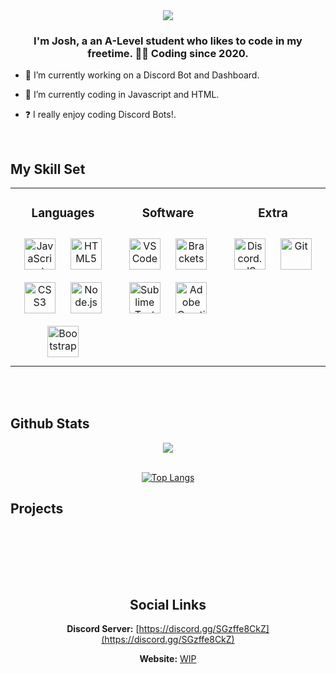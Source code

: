 <div align="center">
<img src="https://rishavanand.github.io/static/images/greetings.gif" align="center" style="width: 100%, hight: 50px" />
</div>  
  

### <div align="center">**I'm Josh, a an A-Level student who likes to code in my freetime. 👨‍💻 Coding since 2020.**</div>  
  

- 🤖 I’m currently working on a Discord Bot and Dashboard.  
  

- 📃 I’m currently coding in Javascript and HTML.  
  

- ❓  I really enjoy coding Discord Bots!.  

<br/>  


## My Skill Set  
<div align="center">
<table><tr><td valign="top" width="33%">
<div align="center">

### **Languages**
<img style="margin: 10px" src="https://profilinator.rishav.dev/skills-assets/javascript-original.svg" alt="JavaScript" height="50" /> 
<img style="margin: 10px" src="https://profilinator.rishav.dev/skills-assets/html5-original-wordmark.svg" alt="HTML5" height="50" />  
<img style="margin: 10px" src="https://profilinator.rishav.dev/skills-assets/css3-original-wordmark.svg" alt="CSS3" height="50" /> 
<img style="margin: 10px" src="https://profilinator.rishav.dev/skills-assets/nodejs-original-wordmark.svg" alt="Node.js" height="50" />  
<img style="margin: 10px" src="https://profilinator.rishav.dev/skills-assets/bootstrap-plain.svg" alt="Bootstrap" height="50" /> 
</div>

</td><td valign="top" width="33%">
<div align="center">  

### **Software** 
<img style="margin: 10px" src="https://code.visualstudio.com/assets/updates/1_35/logo-stable.png" alt="VSCode" height="50" />  
<img style="margin: 10px" src="https://upload.wikimedia.org/wikipedia/commons/thumb/4/4c/Brackets_Icon.svg/1024px-Brackets_Icon.svg.png" alt="Brackets" height="50" />  
<img style="margin: 10px" src="https://cdn2.iconfinder.com/data/icons/designer-skills/128/sublime-text-3-512.png" alt="Sublime Text" height="50" />  
<img style="margin: 10px" src="https://cdn.iconscout.com/icon/free/png-512/adobe-creative-cloud-1855032-1571413.png" alt="Adobe Creative Cloud" height="50" />  
</div>

</td><td valign="top" width="33%">
<div align="center">  

### **Extra**
<img style="margin: 10px" src="https://discord.js.org/static/logo-square.png" alt="Discord.JS" height="50" />  
<img style="margin: 10px" src="https://profilinator.rishav.dev/skills-assets/git-scm-icon.svg" alt="Git" height="50" />

</td></tr></table>  
</div>
<br/>  
 

<br/>  


## Github Stats  
<div align="center"><img src="https://github-readme-stats.vercel.app/api?username=Jo9871&show_icons=true&count_private=true&hide_border=true" align="center" /></div>  

<br/>  

<div align="center">
<p><a href="https://github.com/Jo9871"><img src="https://github-readme-stats.vercel.app/api/top-langs/?username=Jo9871&langs_count=8)(https://github.com/Jo9871/github-readme-stats" alt="Top Langs"></a></p></div>  
  
## Projects  

<div align="center">
<p><a href="https://github.com/Jo9871/"><img src="https://github-readme-stats.vercel.app/api/pin/?username=Jo9871&repo=" alt="" /></a>
<a href="https://github.com/Jo9871/"><img src="https://github-readme-stats.vercel.app/api/pin/?username=Jo9871&repo=" alt="" /></a>
</div> 

<div>&nbsp</div>
<div>&nbsp</div>
<div>&nbsp</div>

<div align="center">

## **Social Links**
**Discord Server:**
[https://discord.gg/SGzffe8CkZ](https://discord.gg/SGzffe8CkZ)

**Website:**
[WIP]()
</div>

